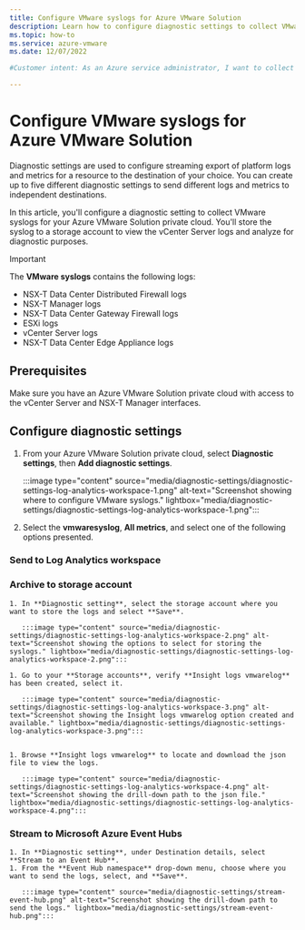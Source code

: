 ```yaml
---
title: Configure VMware syslogs for Azure VMware Solution
description: Learn how to configure diagnostic settings to collect VMware syslogs for your Azure VMware Solution private cloud.
ms.topic: how-to 
ms.service: azure-vmware
ms.date: 12/07/2022

#Customer intent: As an Azure service administrator, I want to collect VMware syslogs and store it in my storage account so that I can view the vCenter Server logs and analyze for any diagnostic purposes.

---
```


# Configure VMware syslogs for Azure VMware Solution

Diagnostic settings are used to configure streaming export of platform logs and metrics for a resource to the destination of your choice. You can create up to five different diagnostic settings to send different logs and metrics to independent destinations. 

In this article, you'll configure a diagnostic setting to collect VMware syslogs for your Azure VMware Solution private cloud. You'll store the syslog to a storage account to view the vCenter Server logs and analyze for diagnostic purposes. 
 >[!IMPORTANT]
   >The **VMware syslogs** contains the following logs:
   >- NSX-T Data Center Distributed Firewall logs
   >- NSX-T Manager logs
   >- NSX-T Data Center Gateway Firewall logs
   >- ESXi logs
   >- vCenter Server logs
   >- NSX-T Data Center Edge Appliance logs

## Prerequisites

Make sure you have an Azure VMware Solution private cloud with access to the vCenter Server and NSX-T Manager interfaces. 

## Configure diagnostic settings

1. From your Azure VMware Solution private cloud, select **Diagnostic settings**, then **Add diagnostic settings**.
 
   :::image type="content" source="media/diagnostic-settings/diagnostic-settings-log-analytics-workspace-1.png" alt-text="Screenshot showing where to configure VMware syslogs." lightbox="media/diagnostic-settings/diagnostic-settings-log-analytics-workspace-1.png":::


1. Select the **vmwaresyslog**, **All metrics**, and select one of the following options presented.

### Send to Log Analytics workspace



### Archive to storage account

    1. In **Diagnostic setting**, select the storage account where you want to store the logs and select **Save**.

       :::image type="content" source="media/diagnostic-settings/diagnostic-settings-log-analytics-workspace-2.png" alt-text="Screenshot showing the options to select for storing the syslogs." lightbox="media/diagnostic-settings/diagnostic-settings-log-analytics-workspace-2.png":::

    1. Go to your **Storage accounts**, verify **Insight logs vmwarelog** has been created, select it. 
 
       :::image type="content" source="media/diagnostic-settings/diagnostic-settings-log-analytics-workspace-3.png" alt-text="Screenshot showing the Insight logs vmwarelog option created and available." lightbox="media/diagnostic-settings/diagnostic-settings-log-analytics-workspace-3.png":::


    1. Browse **Insight logs vmwarelog** to locate and download the json file to view the logs.

       :::image type="content" source="media/diagnostic-settings/diagnostic-settings-log-analytics-workspace-4.png" alt-text="Screenshot showing the drill-down path to the json file." lightbox="media/diagnostic-settings/diagnostic-settings-log-analytics-workspace-4.png"::: 

### Stream to Microsoft Azure Event Hubs

    1. In **Diagnostic setting**, under Destination details, select **Stream to an Event Hub**. 
    1. From the **Event Hub namespace** drop-down menu, choose where you want to send the logs, select, and **Save**.
    
       :::image type="content" source="media/diagnostic-settings/stream-event-hub.png" alt-text="Screenshot showing the drill-down path to send the logs." lightbox="media/diagnostic-settings/stream-event-hub.png"::: 

